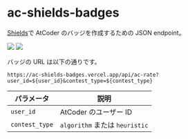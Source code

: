 # ac-shields-badges

[Shields](https://shields.io/)で AtCoder のバッジを作成するための JSON endpoint。

![](https://img.shields.io/endpoint?url=https%3A%2F%2Fac-shields-badges.vercel.app%2Fapi%2Fac-rate%3Fuser_id%3Demanon001%26contest_type%3Dalgorithm)
![](https://img.shields.io/endpoint?url=https%3A%2F%2Fac-shields-badges.vercel.app%2Fapi%2Fac-rate%3Fuser_id%3Demanon001%26contest_type%3Dheuristic)

バッジの URL は以下の通りです。

`https://ac-shields-badges.vercel.app/api/ac-rate?user_id=${user_id}&contest_type=${contest_type}`

| パラメータ     | 説明                           |
| -------------- | ------------------------------ |
| `user_id`      | AtCoder のユーザー ID          |
| `contest_type` | `algorithm` または `heuristic` |
